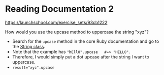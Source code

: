 # Reading Documentation 2

https://launchschool.com/exercise_sets/93cb1222

How would you use the upcase method to uppercase the string "xyz"?

- Search for the `upcase` method in the core Ruby documentation and go to the [String class](https://ruby-doc.org/core-2.7.5/String.html#method-i-upcase).
- Note that the example has `"hEllO".upcase   #=> "HELLO"`. 
- Therefore, I would simply put a dot upcase after the string I want to uppercase. 
- `result="xyz".upcase`